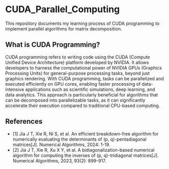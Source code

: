 # CUDA_Parallel_Computing
This repository documents my learning process of CUDA programming to implement parallel algorithms for matrix decomposition.
## What is CUDA Programming?
CUDA programming refers to writing code using the CUDA (Compute Unified Device Architecture) platform developed by NVIDIA. It allows developers to harness the computational power of NVIDIA GPUs (Graphics Processing Units) for general-purpose processing tasks, beyond just graphics rendering. With CUDA programming, tasks can be parallelized and executed efficiently on GPU cores, enabling faster processing of data-intensive applications such as scientific simulations, deep learning, and data analytics. This approach is particularly beneficial for algorithms that can be decomposed into parallelizable tasks, as it can significantly accelerate their execution compared to traditional CPU-based computing.
## References
- [1] Jia J T, Xie R, Ni S, et al. An efficient breakdown-free algorithm for numerically evaluating the determinants of (p, q)-pentadiagonal matrices[J]. Numerical Algorithms, 2024: 1-19.
- [2] Jia J T, Xie R, Xu X Y, et al. A bidiagonalization-based numerical algorithm for computing the inverses of (p, q)-tridiagonal matrices[J]. Numerical Algorithms, 2023, 93(2): 899-917.
